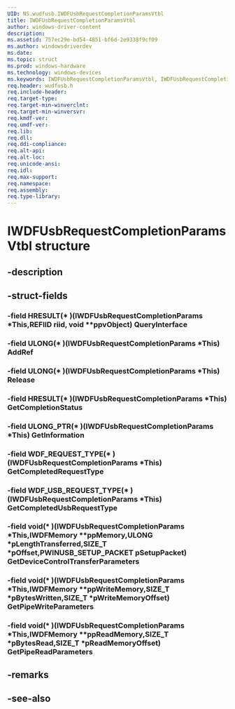 ```yaml
---
UID: NS.wudfusb.IWDFUsbRequestCompletionParamsVtbl
title: IWDFUsbRequestCompletionParamsVtbl
author: windows-driver-content
description: 
ms.assetid: 757ec29e-bd54-4851-bf6d-2e9338f9cf09
ms.author: windowsdriverdev
ms.date: 
ms.topic: struct
ms.prod: windows-hardware
ms.technology: windows-devices
ms.keywords: IWDFUsbRequestCompletionParamsVtbl, IWDFUsbRequestCompletionParamsVtbl
req.header: wudfusb.h
req.include-header:
req.target-type:
req.target-min-winverclnt:
req.target-min-winversvr:
req.kmdf-ver:
req.umdf-ver:
req.lib:
req.dll:
req.ddi-compliance:
req.alt-api:
req.alt-loc:
req.unicode-ansi:
req.idl:
req.max-support:
req.namespace:
req.assembly:
req.type-library:
---
```


# IWDFUsbRequestCompletionParamsVtbl structure

## -description



## -struct-fields

### -field HRESULT(* )(IWDFUsbRequestCompletionParams *This,REFIID riid, void **ppvObject) QueryInterface			
 	
### -field ULONG(* )(IWDFUsbRequestCompletionParams *This) AddRef			
 	
### -field ULONG(* )(IWDFUsbRequestCompletionParams *This) Release			
 	
### -field HRESULT(* )(IWDFUsbRequestCompletionParams *This) GetCompletionStatus			
 	
### -field ULONG_PTR(* )(IWDFUsbRequestCompletionParams *This) GetInformation			
 	
### -field WDF_REQUEST_TYPE(* )(IWDFUsbRequestCompletionParams *This) GetCompletedRequestType			
 	
### -field WDF_USB_REQUEST_TYPE(* )(IWDFUsbRequestCompletionParams *This) GetCompletedUsbRequestType			
 	
### -field void(* )(IWDFUsbRequestCompletionParams *This,IWDFMemory **ppMemory,ULONG *pLengthTransferred,SIZE_T *pOffset,PWINUSB_SETUP_PACKET pSetupPacket) GetDeviceControlTransferParameters			
 	
### -field void(* )(IWDFUsbRequestCompletionParams *This,IWDFMemory **ppWriteMemory,SIZE_T *pBytesWritten,SIZE_T *pWriteMemoryOffset) GetPipeWriteParameters			
 	
### -field void(* )(IWDFUsbRequestCompletionParams *This,IWDFMemory **ppReadMemory,SIZE_T *pBytesRead,SIZE_T *pReadMemoryOffset) GetPipeReadParameters			
 	
## -remarks

## -see-also